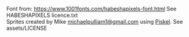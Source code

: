 Font from: https://www.1001fonts.com/habeshapixels-font.html See HABESHAPIXELS licence.txt  
Sprites created by Mike <michaelpulliam1@gmail.com> using [Piskel](https://www.piskelapp.com). See assets/LICENSE